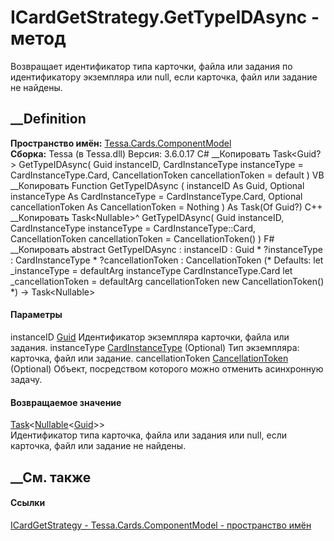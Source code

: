 # ICardGetStrategy.GetTypeIDAsync - метод
Возвращает идентификатор типа карточки, файла или задания по идентификатору
экземпляра или null, если карточка, файл или задание не найдены.
## __Definition
 **Пространство имён:**
[Tessa.Cards.ComponentModel](N_Tessa_Cards_ComponentModel.htm)  
 **Сборка:** Tessa (в Tessa.dll) Версия: 3.6.0.17
C# __Копировать
    Task<Guid?> GetTypeIDAsync(
    	Guid instanceID,
    	CardInstanceType instanceType = CardInstanceType.Card,
    	CancellationToken cancellationToken = default
    )
VB __Копировать
     Function GetTypeIDAsync ( 
    	instanceID As Guid,
    	Optional instanceType As CardInstanceType = CardInstanceType.Card,
    	Optional cancellationToken As CancellationToken = Nothing
    ) As Task(Of Guid?)
C++ __Копировать
    Task<Nullable<Guid>>^ GetTypeIDAsync(
    	Guid instanceID, 
    	CardInstanceType instanceType = CardInstanceType::Card, 
    	CancellationToken cancellationToken = CancellationToken()
    )
F# __Копировать
     abstract GetTypeIDAsync : 
            instanceID : Guid * 
            ?instanceType : CardInstanceType * 
            ?cancellationToken : CancellationToken 
    (* Defaults:
            let _instanceType = defaultArg instanceType CardInstanceType.Card
            let _cancellationToken = defaultArg cancellationToken new CancellationToken()
    *)
    -> Task<Nullable<Guid>> 
#### Параметры
instanceID [Guid](https://learn.microsoft.com/dotnet/api/system.guid)
    Идентификатор экземпляра карточки, файла или задания.
instanceType [CardInstanceType](T_Tessa_Cards_CardInstanceType.htm) (Optional)
    Тип экземпляра: карточка, файл или задание.
cancellationToken
[CancellationToken](https://learn.microsoft.com/dotnet/api/system.threading.cancellationtoken)
(Optional)
    Объект, посредством которого можно отменить асинхронную задачу.
#### Возвращаемое значение
[Task](https://learn.microsoft.com/dotnet/api/system.threading.tasks.task-1)<[Nullable](https://learn.microsoft.com/dotnet/api/system.nullable-1)<[Guid](https://learn.microsoft.com/dotnet/api/system.guid)>>  
Идентификатор типа карточка, файла или задания или null, если карточка, файл
или задание не найдены.
## __См. также
#### Ссылки
[ICardGetStrategy - ](T_Tessa_Cards_ComponentModel_ICardGetStrategy.htm)
[Tessa.Cards.ComponentModel - пространство
имён](N_Tessa_Cards_ComponentModel.htm)
